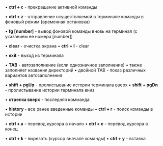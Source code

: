 
• **ctrl + c** - прекращение активной команды

• **сtrl + z** - отправление осуществляемой в терминале команды в фоновый режим (временная остановка)

• **fg \[number]** - вывод фоновой команды вновь на терминал (с указанием ее номера \[number])

• **clear** - очистка экрана
• **ctrl + l** - clear

• **exit** - выход из терминала

• **TAB** - автозаполнение (если однозначное заполнение)
	• также заполняет названия директорий
	• двойной TAB - показ различных вариантов автозаполнения

• **shift + pgUp** - пролистывание истории терминала вверх
• **shift + pgDn** - пролистывание истории терминала вниз

• **стрелка вверх** - последняя комманда

• **history** - все ранее введенные команды
• **ctrl + r** - поиск команды в истории

• **ctrl + a** - перевод курсора в начало
• **ctrl + e** - перевод курсора в конец

• **ctrl + k** - вырезать (курсор вначале команды)
• **ctrl + y** - вставка